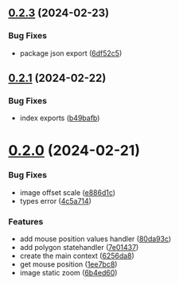 ## [0.2.3](https://github.com/b-partners/bpartners-annotator-ui/compare/v0.2.1...v0.2.3) (2024-02-23)


### Bug Fixes

* package json export ([6df52c5](https://github.com/b-partners/bpartners-annotator-ui/commit/6df52c575db423a1787ff735ee43e7968fcfdd5b))



## [0.2.1](https://github.com/b-partners/bpartners-annotator-ui/compare/v0.2.0...v0.2.1) (2024-02-22)


### Bug Fixes

* index exports ([b49bafb](https://github.com/b-partners/bpartners-annotator-ui/commit/b49bafb0defd5e6cd732bd8466da22570a8b3034))



# [0.2.0](https://github.com/b-partners/bpartners-annotator-ui/compare/6256da8539f1de6f8742f3f22d8f02bb8c9c3f2a...v0.2.0) (2024-02-21)


### Bug Fixes

* image offset scale ([e886d1c](https://github.com/b-partners/bpartners-annotator-ui/commit/e886d1cf48d4ed8fe96d9bcbe56ee8c403fc289e))
* types error ([4c5a714](https://github.com/b-partners/bpartners-annotator-ui/commit/4c5a714a8218ae301f9a8f43381d9830b0071c8f))


### Features

* add mouse position values handler ([80da93c](https://github.com/b-partners/bpartners-annotator-ui/commit/80da93c1fb1f4367d8a4046db45b84a15240441d))
* add polygon statehandler ([7e01437](https://github.com/b-partners/bpartners-annotator-ui/commit/7e014379c8c357d4f0080bc9e497be4610591342))
* create the main context ([6256da8](https://github.com/b-partners/bpartners-annotator-ui/commit/6256da8539f1de6f8742f3f22d8f02bb8c9c3f2a))
* get mouse position ([1ee7bc8](https://github.com/b-partners/bpartners-annotator-ui/commit/1ee7bc82627969f20145ea8c5e3cad05f83d3335))
* image static zoom ([6b4ed60](https://github.com/b-partners/bpartners-annotator-ui/commit/6b4ed60ead5a59e2909689eb7e086104ab4fa2d5))



